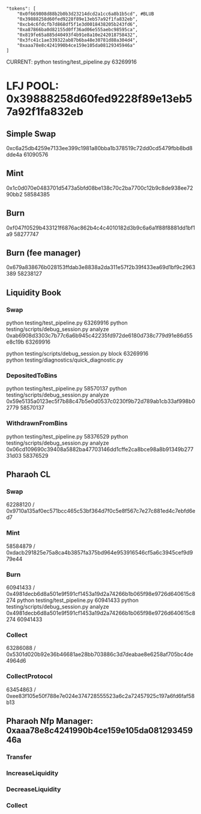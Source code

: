     "tokens": [
        "0x0f669808d88b2b0b3d23214dcd2a1cc6a8b1b5cd", #BLUB
        "0x39888258d60fed9228f89e13eb57a92f1fa832eb",
        "0xcb4c6fdcfb7d868df5f1e3d0018438205b243fd6",
        "0xa87866ba0d82155d0ff36ad06e555aebc98595ca",
        "0x819fe65a885d40493f4b91e8a10e242018758432",
        "0x3fc41c1ae339322ab87b6ba48e30781d88a304d4",
        "0xaaa78e8c4241990b4ce159e105da08129345946a"    
    ]



CURRENT: python testing/test_pipeline.py 63269916


# LFJ POOL: 0x39888258d60fed9228f89e13eb57a92f1fa832eb

## Simple Swap
0xc6a25db4259e7133ee399c1981a80bba1b378519c72dd0cd5479fbb8bd8dde4a 61090576

## Mint
0x1c0d070e0483701d5473a5bfd08be138c70c2ba7700c12b9c8de938ee7290bb2 58584385

## Burn
0xf047f0529b433121f6876ac862b4c4c4010182d3b9c6a6a1f88f8881dd1bf1a9 58277747

## Burn (fee manager)
0x679a838676b028153ffdab3e8838a2da311e57f2b39f433ea69d1bf9c2963389 58238127









## Liquidity Book
### Swap
python testing/test_pipeline.py 63269916
python testing/scripts/debug_session.py analyze 0xab6908d3303c7b77c6a6b945c42235fd972de6180d738c779d91e86d55e8c19b 63269916

python testing/scripts/debug_session.py block 63269916  
python testing/diagnostics/quick_diagnostic.py

### DepositedToBins
python testing/test_pipeline.py 58570137
python testing/scripts/debug_session.py analyze 0x59e5135a0123ec5f7b88c47b5e0d0537c0230f9b72d789ab1cb33af998b02779 58570137

### WithdrawnFromBins
python testing/test_pipeline.py 58376529
python testing/scripts/debug_session.py analyze 0x06cd109690c39408a5882ba47703146dd1cffe2ca8bce98a8b91349b27731d03 58376529


## Pharaoh CL
### Swap
62288120 / 0x9710a135af0ec571bcc465c53bf364d7f0c5e8f567c7e27c881ed4c7ebfd6ed7
### Mint
58584879 / 0xdacb291825e75a8ca4b3857fa375bd964e953916546cf5a6c3945cef9d979e44
### Burn
60941433 / 0x4981decb6d8a501e9f591cf1453a19d2a74266b1b065f98e9726d640615c8274
python testing/test_pipeline.py 60941433
python testing/scripts/debug_session.py analyze 0x4981decb6d8a501e9f591cf1453a19d2a74266b1b065f98e9726d640615c8274 60941433

### Collect
63286088 / 0x5301d020b92e36b46681ae28bb703886c3d7deabae8e6258af705bc4de4964d6
### CollectProtocol
63454863 / 0xee83f105e50f788e7e024e374728555523a6c2a72457925c197a6fd6faf58b13



## Pharaoh Nfp Manager: 0xaaa78e8c4241990b4ce159e105da08129345946a
### Transfer
### IncreaseLiquidity
### DecreaseLiquidity
### Collect

